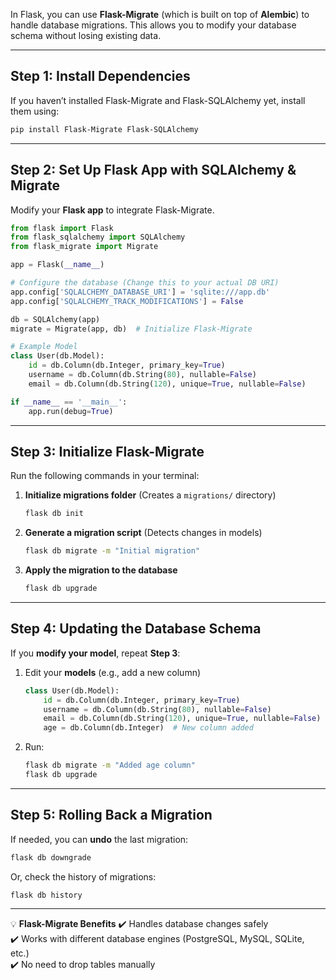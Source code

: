In Flask, you can use **Flask-Migrate** (which is built on top of **Alembic**) to handle database migrations. This allows you to modify your database schema without losing existing data.

---

## **Step 1: Install Dependencies**
If you haven’t installed Flask-Migrate and Flask-SQLAlchemy yet, install them using:
```bash
pip install Flask-Migrate Flask-SQLAlchemy
```

---

## **Step 2: Set Up Flask App with SQLAlchemy & Migrate**
Modify your **Flask app** to integrate Flask-Migrate.

```python
from flask import Flask
from flask_sqlalchemy import SQLAlchemy
from flask_migrate import Migrate

app = Flask(__name__)

# Configure the database (Change this to your actual DB URI)
app.config['SQLALCHEMY_DATABASE_URI'] = 'sqlite:///app.db'
app.config['SQLALCHEMY_TRACK_MODIFICATIONS'] = False

db = SQLAlchemy(app)
migrate = Migrate(app, db)  # Initialize Flask-Migrate

# Example Model
class User(db.Model):
    id = db.Column(db.Integer, primary_key=True)
    username = db.Column(db.String(80), nullable=False)
    email = db.Column(db.String(120), unique=True, nullable=False)

if __name__ == '__main__':
    app.run(debug=True)
```

---

## **Step 3: Initialize Flask-Migrate**
Run the following commands in your terminal:

1. **Initialize migrations folder** (Creates a `migrations/` directory)
   ```bash
   flask db init
   ```

2. **Generate a migration script** (Detects changes in models)
   ```bash
   flask db migrate -m "Initial migration"
   ```

3. **Apply the migration to the database**
   ```bash
   flask db upgrade
   ```

---

## **Step 4: Updating the Database Schema**
If you **modify your model**, repeat **Step 3**:
1. Edit your **models** (e.g., add a new column)
   ```python
   class User(db.Model):
       id = db.Column(db.Integer, primary_key=True)
       username = db.Column(db.String(80), nullable=False)
       email = db.Column(db.String(120), unique=True, nullable=False)
       age = db.Column(db.Integer)  # New column added
   ```
2. Run:
   ```bash
   flask db migrate -m "Added age column"
   flask db upgrade
   ```

---

## **Step 5: Rolling Back a Migration**
If needed, you can **undo** the last migration:
```bash
flask db downgrade
```
Or, check the history of migrations:
```bash
flask db history
```

---

💡 **Flask-Migrate Benefits**
✔️ Handles database changes safely  
✔️ Works with different database engines (PostgreSQL, MySQL, SQLite, etc.)  
✔️ No need to drop tables manually  

<!-- Would you like to integrate Flask-Migrate with **Docker** or another database like **PostgreSQL**? 🚀 -->